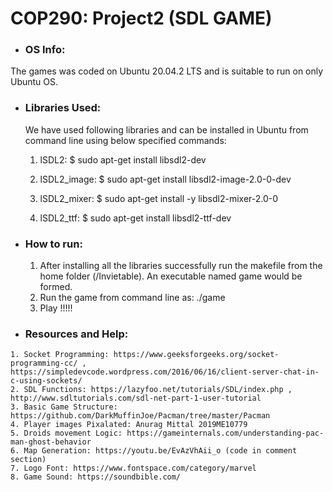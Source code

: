 
# COP290: Project2 (SDL GAME)
 
 * ### __OS Info:__
  The games was coded on Ubuntu 20.04.2 LTS
  and is suitable to run on only Ubuntu OS.



 * ###  __Libraries Used:__
 	We have used following libraries and can be installed in Ubuntu from command line using below specified commands:
	
 	1. lSDL2: 
		$ sudo apt-get install libsdl2-dev
		
	2. lSDL2_image:
		$ sudo apt-get install libsdl2-image-2.0-0-dev
		
	3. lSDL2_mixer:
		$ sudo apt-get install -y libsdl2-mixer-2.0-0
		
	4. lSDL2_ttf:
		$ sudo apt-get install libsdl2-ttf-dev
		
		

  * ### __How to run:__
    1. After installing all the libraries successfully run the makefile from the home folder (/Invietable). An executable named game would be formed.
    2. Run the game from command line as: ./game
    3. Play !!!!!
    
    
   * ### __Resources and Help:__
    1. Socket Programming: https://www.geeksforgeeks.org/socket-programming-cc/ , https://simpledevcode.wordpress.com/2016/06/16/client-server-chat-in-c-using-sockets/
    2. SDL Functions: https://lazyfoo.net/tutorials/SDL/index.php , http://www.sdltutorials.com/sdl-net-part-1-user-tutorial
    3. Basic Game Structure: https://github.com/DarkMuffinJoe/Pacman/tree/master/Pacman
    4. Player images Pixalated: Anurag Mittal 2019ME10779
    5. Droids movement Logic: https://gameinternals.com/understanding-pac-man-ghost-behavior
    6. Map Generation: https://youtu.be/EvAzVhAii_o (code in comment section)
    7. Logo Font: https://www.fontspace.com/category/marvel
    8. Game Sound: https://soundbible.com/
    
    
    
    
